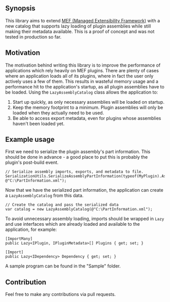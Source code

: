 ## Synopsis

This library aims to extend [MEF (Managed Extensibility Framework)](https://msdn.microsoft.com/en-us/library/dd460648%28v=vs.110%29.aspx) with a new catalog that supports lazy loading of plugin assemblies while still making their metadata available.
This is a proof of concept and was not tested in production so far.

## Motivation

The motivation behind writing this library is to improve the performance of applications which rely heavily on MEF plugins.
There are plenty of cases where an application loads all of its plugins, where in fact the user only actively uses a few of them. This results in wasteful memory usage and a performance hit to the application's startup, as all plugin assemblies have to be loaded.
Using the `LazyAssemblyCatalog` class allows the application to:

1. Start up quickly, as only necessary assemblies will be loaded on startup.
2. Keep the memory footprint to a minimum. Plugin assemblies will only be loaded when they actually need to be used.
3. Be able to access export metadata, even for plugins whose assemblies haven't been loaded yet.

## Example usage

First we need to serialize the plugin assembly's part information. This should be done in advance - a good place to put this is probably the plugin's post-build event.
```
// Serialize assembly imports, exports, and metadata to file.
SerializationUtils.SerializeAssemblyPartInformation(typeof(MyPlugin).Assembly, @"C:\PartInformation.xml");
```

Now that we have the serialized part information, the application can create a `LazyAssemblyCatalog` from this data.
```
// Create the catalog and pass the serialized data
var catalog = new LazyAssemblyCatalog(@"C:\PartInformation.xml");
```

To avoid unnecessary assembly loading, imports should be wrapped in `Lazy` and use interfaces which are already loaded and available to the application, for example:
```
[ImportMany]
public Lazy<IPlugin, IPluginMetadata>[] Plugins { get; set; }

[Import]
public Lazy<IDependency> Dependency { get; set; }
```

A sample program can be found in the "Sample" folder.

## Contribution

Feel free to make any contributions via pull requests.
